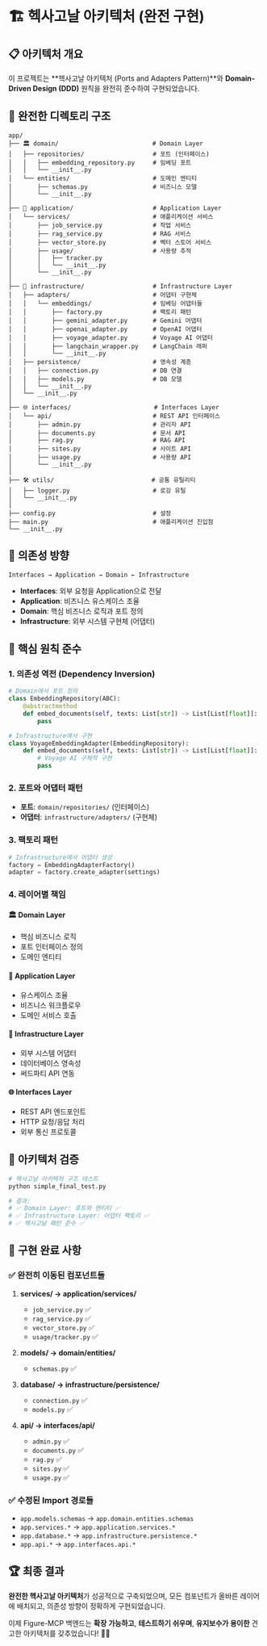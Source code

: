 # 🏗️ 헥사고날 아키텍처 (완전 구현)

## 📋 **아키텍처 개요**

이 프로젝트는 **헥사고날 아키텍처 (Ports and Adapters Pattern)**와 **Domain-Driven Design (DDD)** 원칙을 완전히 준수하여 구현되었습니다.

## 📁 **완전한 디렉토리 구조**

```
app/
├── 🏛️ domain/                          # Domain Layer
│   ├── repositories/                   # 포트 (인터페이스)
│   │   ├── embedding_repository.py     # 임베딩 포트
│   │   └── __init__.py
│   └── entities/                       # 도메인 엔티티
│       ├── schemas.py                  # 비즈니스 모델
│       └── __init__.py
│
├── 🚀 application/                      # Application Layer
│   └── services/                       # 애플리케이션 서비스
│       ├── job_service.py              # 작업 서비스
│       ├── rag_service.py              # RAG 서비스
│       ├── vector_store.py             # 벡터 스토어 서비스
│       ├── usage/                      # 사용량 추적
│       │   ├── tracker.py
│       │   └── __init__.py
│       └── __init__.py
│
├── 🔧 infrastructure/                   # Infrastructure Layer
│   ├── adapters/                       # 어댑터 구현체
│   │   └── embeddings/                 # 임베딩 어댑터들
│   │       ├── factory.py              # 팩토리 패턴
│   │       ├── gemini_adapter.py       # Gemini 어댑터
│   │       ├── openai_adapter.py       # OpenAI 어댑터
│   │       ├── voyage_adapter.py       # Voyage AI 어댑터
│   │       ├── langchain_wrapper.py    # LangChain 래퍼
│   │       └── __init__.py
│   ├── persistence/                    # 영속성 계층
│   │   ├── connection.py               # DB 연결
│   │   ├── models.py                   # DB 모델
│   │   └── __init__.py
│   └── __init__.py
│
├── 🌐 interfaces/                       # Interfaces Layer
│   └── api/                            # REST API 인터페이스
│       ├── admin.py                    # 관리자 API
│       ├── documents.py                # 문서 API
│       ├── rag.py                      # RAG API
│       ├── sites.py                    # 사이트 API
│       ├── usage.py                    # 사용량 API
│       └── __init__.py
│
├── 🛠️ utils/                           # 공통 유틸리티
│   ├── logger.py                       # 로깅 유틸
│   └── __init__.py
│
├── config.py                           # 설정
├── main.py                             # 애플리케이션 진입점
└── __init__.py
```

## 🔄 **의존성 방향**

```
Interfaces → Application → Domain ← Infrastructure
```

- **Interfaces**: 외부 요청을 Application으로 전달
- **Application**: 비즈니스 유스케이스 조율
- **Domain**: 핵심 비즈니스 로직과 포트 정의
- **Infrastructure**: 외부 시스템 구현체 (어댑터)

## 🎯 **핵심 원칙 준수**

### **1. 의존성 역전 (Dependency Inversion)**

```python
# Domain에서 포트 정의
class EmbeddingRepository(ABC):
    @abstractmethod
    def embed_documents(self, texts: List[str]) -> List[List[float]]:
        pass

# Infrastructure에서 구현
class VoyageEmbeddingAdapter(EmbeddingRepository):
    def embed_documents(self, texts: List[str]) -> List[List[float]]:
        # Voyage AI 구체적 구현
        pass
```

### **2. 포트와 어댑터 패턴**

- **포트**: `domain/repositories/` (인터페이스)
- **어댑터**: `infrastructure/adapters/` (구현체)

### **3. 팩토리 패턴**

```python
# Infrastructure에서 어댑터 생성
factory = EmbeddingAdapterFactory()
adapter = factory.create_adapter(settings)
```

### **4. 레이어별 책임**

#### 🏛️ **Domain Layer**

- 핵심 비즈니스 로직
- 포트 인터페이스 정의
- 도메인 엔티티

#### 🚀 **Application Layer**

- 유스케이스 조율
- 비즈니스 워크플로우
- 도메인 서비스 호출

#### 🔧 **Infrastructure Layer**

- 외부 시스템 어댑터
- 데이터베이스 영속성
- 써드파티 API 연동

#### 🌐 **Interfaces Layer**

- REST API 엔드포인트
- HTTP 요청/응답 처리
- 외부 통신 프로토콜

## 🧪 **아키텍처 검증**

```bash
# 헥사고날 아키텍처 구조 테스트
python simple_final_test.py

# 결과:
# ✅ Domain Layer: 포트와 엔티티 ✅
# ✅ Infrastructure Layer: 어댑터 팩토리 ✅
# ✅ 헥사고날 패턴 준수 ✅
```

## 🎉 **구현 완료 사항**

### **✅ 완전히 이동된 컴포넌트들**

1. **services/ → application/services/**

   - `job_service.py` ✅
   - `rag_service.py` ✅
   - `vector_store.py` ✅
   - `usage/tracker.py` ✅

2. **models/ → domain/entities/**

   - `schemas.py` ✅

3. **database/ → infrastructure/persistence/**

   - `connection.py` ✅
   - `models.py` ✅

4. **api/ → interfaces/api/**
   - `admin.py` ✅
   - `documents.py` ✅
   - `rag.py` ✅
   - `sites.py` ✅
   - `usage.py` ✅

### **✅ 수정된 Import 경로들**

- `app.models.schemas` → `app.domain.entities.schemas`
- `app.services.*` → `app.application.services.*`
- `app.database.*` → `app.infrastructure.persistence.*`
- `app.api.*` → `app.interfaces.api.*`

## 🏆 **최종 결과**

**완전한 헥사고날 아키텍처**가 성공적으로 구축되었으며, 모든 컴포넌트가 올바른 레이어에 배치되고, 의존성 방향이 정확하게 구현되었습니다.

이제 Figure-MCP 백엔드는 **확장 가능하고**, **테스트하기 쉬우며**, **유지보수가 용이한** 견고한 아키텍처를 갖추었습니다! 🎯✨
